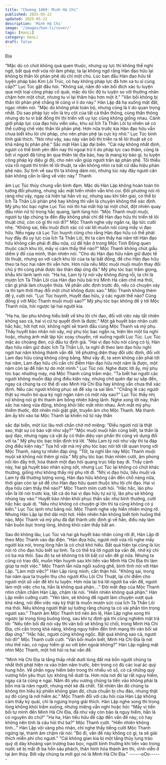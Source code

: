 ```yaml
---
title: "Chương 1469: Minh Hà Chi"
published: 2025-05-22
updated: 2025-05-22
description: 'Minh Hà Chi'
image: '/images/han-li/cover/'
tags: [HanLi]
category: HanLi
draft: false
---
```


Địa

"Mặc dù có chút không quá quen thuộc, nhưng uy lực thì không
thể nghi ngờ, bất quá mới vừa rồi làm phép, ta lại không ngờ rằng
Hàn đạo hữu lại không bị thần lôi phản phệ dù chỉ một chú. Lúc
ban đầu Hàn đạo hữu tế luyện pháp bảo Kim Lôi Trúc, có hay
không pháp lực đã hơn xa tu sĩ cùng cấp?" Lục Túc gật đầu hỏi.
"Không sai, năm đó vãn bối đích xác tu luyện qua một loại công
pháp cổ quái, mặc dù tốc độ tu luyện so với thường nhân chậm
hơn một chút, nhưng tu vi lại thâm hậu hơn một ít."
"Vãn bối không bị thần lôi phản phệ chẳng lẽ cũng vì lí do này."
Hàn Lập đã hạ xuống mặt đất, ngạc nhiên nói.
"Mặc dù không phải toàn bộ, nhưng cũng là lí do quan trọng nhất.
Dù sao pháp lực vốn là trụ cột của tất cả thần thông, cùng thần
thông nhưng do tu vi bất đồng thì thi triển với uy lực cũng không
giống nhau. Cảnh giới pháp lực của đạo hữu viễn siêu, khu sử Ích
Tà Thần Lôi tự nhiên sẽ có thể cưỡng chế việc thần lôi phản phệ.
Hơn nữa trước kia Hàn đạo hữu vẫn chưa biết khu lôi chi pháp,
cho nên phản phệ lại cực kỳ nhỏ." Lục Túc bình tĩnh giải thích.
"Nói như vậy, sau này vãn bối thi triển ra tế lôi thuật sẽ có khả
năng bị phản phệ." Sắc mặt Hàn Lập đại biến.
"Cái này không nhất định, ngươi có thể bình yên đến nay thì ngoại
trừ lí do pháp lực cao thâm, cũng là bởi vì ngươi đã từng ăn qua
thiên tài địa bảo, hay là mang kỳ bảo gì, tu luyện công pháp kỳ
diệu gì đó, cho nên vẫn giúp ngươi trấn áp phản phệ. Tối thiểu
vừa rồi ngươi thi triển tế lôi thuật, ta vẫn không nhìn ra bất cứ dấu
hiệu phản phệ nào. Sự tình về sau thì ta không dám nói, nhưng
lúc này đây ngươi căn bản không cần lo lắng về việc này." Thanh

âm Lục Túc thủy chung vẫn bình đạm.
Mặc dù Hàn Lập không hoàn toàn tin tưởng đối phương, nhưng
sắc mặt hiển nhiên vẫn khó coi.
Đối phương nói rõ ràng như vậy, ngay cả hiện tại hắn vô sự,
nhưng sau khi tiến giai, có thể bị Ích Tà Thần Lôi phản phệ hay
không thì vẫn là chuyện không thể xác định.
Mỹ phụ tóc bạc nghe Lục Túc nói thì hai mắt híp lại một chút, đột
nhiên quay đầu nhìn nữ tử trong hắc quang, lạnh lùng hỏi:
"Mộc Thanh muội muội, ngươi tụ tập chúng ta đến đây không phải
chỉ để Hàn đạo hữu thi triển tế lôi thuật chứ, còn có gì thì nói đi?"
Mộc Thanh nghe vậy ngẩn ra, lập tức cười nhẹ.
"Không sai, tiểu muội đích xác có vài lời muốn nói cùng mấy vị
đạo hữu. Nếu ngay cả Lục Túc huynh cũng cho rằng Hàn đạo
hữu có thể phát huy đầy đủ uy lực của Ích Tà Thần Lôi, thì ta cảm
thấy hai năm tới Hàn đạo hữu không cần phải đi đâu nữa, cứ để
hắn ở trong Mộc Tinh Động quen thuộc cách khu lôi, mấy vị cảm
thấy thế nào?" Mộc Thanh không chút giấu diếm ý đồ của mình,
thản nhiên nói.
"Cho dù Hàn đạo hữu nắm giữ được tế lôi thuật, nhưng so với
cách khu lôi của ta lại bất đồng, để cho Hàn đạo hữu theo ta học
hai năm thì vẫn hơn. Hơn nữa nếu Mộc muội muội muốn thay đổi
chủ ý thì cũng phải được lão thân đáp ứng đã." Mỹ phụ tóc bạc
trầm giọng, khẩu khí lành lạnh nói.
"Ha ha, Lam tỷ tỷ nói vậy không đúng rồi, ta chỉ là mượn Ích Tà
Thần Lôi của Hàn đạo hữu bài trừ Minh Hà cấm chế mà thôi, cần
gì phải làm chuyện thừa. Về phần ước định trước đó, nếu có
chuyện xảy ra thì tạm thời thay đổi một chút không được sao."
Mộc Thanh không thèm để ý, cười nói.
"Lục Túc huynh, Huyết đạo hữu, ý các ngươi thế nào? Cũng đồng
ý với Mộc Thanh muội muội sao?" Mỹ phụ tóc bạc không để ý tới
Mộc Thanh nữa, hỏi ngược lại hai người kia.

"Ha ha, lão phu không hiểu biết về khu lôi chi đạo, đối với việc này
tất nhiên không sao cả, hai vị cứ tự quyết định là được." Một gã
huyết bào nhân cười hắc hắc, hời hợt nói, không nghĩ sẽ tranh
đầu cùng Mộc Thanh và mỹ phụ.
Thấy huyết bào nhân nói vậy, mỹ phụ tóc bạc ngẩn ra, hiện lên
một tia nghi hoặc, nhưng ánh mắt lập tức xoay chuyển, rơi xuống
người Lục Túc.
Lục Túc mặc áo choàng đen, cúi đầu tự định giá.
"Hai vị đạo hữu nói cũng có lý, Hàn đạo hữu nắm giữ được Ích Tà
Thần Lôi, ta nghĩ đi theo lam đạo hữu nghỉ ngơi hai năm không
thành vấn đề. Về phương diện thay đổi ước định, đối với Lam đạo
hữu cũng không công bằng. Như vậy đi, ta xem không cần phải
tới hai năm, Lam đạo hữu chỉ cần chỉ điểm Hàn đạo hữu một năm
là được, một năm còn lại để hắn tự do một mình."
Lục Túc nói.
Nghe được lời ấy, mỹ phụ tóc bạc nhướng mày, mà Mộc Thanh
cũng trầm mặc.
"Ta biết hai người các ngươi không muốn đáp ứng điều kiện này,
nhưng chớ quên đại sự sắp đến, ngay cả chúng ta có thể đi vào
Minh Hà Chi Địa hay không vẫn chưa thể xác định. Nếu các ngươi
không phục sẽ để xảy ra sai lầm."
"Chẳng lẽ các ngươi thật sự muốn bỏ qua kỳ ngộ ngàn năm có
một này sao?" Lục Túc thấy nhị nữ không nói gì thì thanh âm
bỗng nhiên băng lãnh.
Nghe xong lời này, thần sắc hai nàng vừa động, không khỏi liếc
mắt nhìn nhau.
Ánh mắt mỹ phụ thiểm thước, đột nhiên môi giật giật, truyền âm
cho Mộc Thanh.
Mà thanh âm ấy khi vào tai Mộc Thanh lại khiến nữ tử này thần

sắc đại biến, một lúc lâu mới chần chờ mở miệng:
"Điều ngươi nói là thật sao, thật sự có bảo vật như vậy?"
"Mộc muội muội hẳn cũng biết, ta thần là quỷ đạo, nhưng ngay cả
vật ấy có thần diệu vạn phần thì cũng vô dụng đối với ta." Mỹ phụ
tóc bạc trấn định trả lời.
"Nếu Lam tỷ nói như vậy thì ta đáp ứng điều kiện này." Tựa hồ vật
mà mỹ phụ tóc bạc nói tới rất quan trọng với Mộc Thanh, nàng tự
nhiên đáp ứng.
"Tốt, ta nghĩ lần này Mộc Thanh muội muội sẽ không nói thêm gì
nữa." Mỹ phụ tóc bạc thản nhiên cười, âm phong nổi lên đầy trời,
hóa thành một đạo hôi quang trực tiếp bay đi.
Thấy cảnh này, hai gã huyết bào nhân sửng sốt, nhưng Lục Túc
lại không có chút khác thường, giống như không thấy mỹ phụ rời
đi.
"Nhị vị đạo hữu, tiểu muội và Lam tỷ đã thương lượng xong, Hàn
đạo hữu không cần đến chỗ nàng nữa, thời gian còn lại sẽ để cho
Hàn đạo hữu quen thuộc khu lôi chi đạo. Hai vị đọa hữu cảm thấy
thế nào?" Mộc Thanh mỉm cười hỏi.
"Hắc hắc, lão phu vẫn là lời nói trước kia, tất cả do hai vị đạo hữu
tự xử lý, lão phu sẽ không nhúng tay vào." Huyết bào nhân khôi
phục thần sắc như bình thường, cười hắc hắc quái dị.
"Nếu như không có chuyện gì lớn thì ta cũng không có ý kiến."
Lục Túc lạnh như băng nói.
Mộc Thanh nghe vậy hiển nhiên mừng rỡ.
Nhưng Hàn Lập lại thở dài một hơi.
Hiển nhiên hắn không biết tình huống thế nào, Mộc Thanh và mỹ
phụ đã đạt thành ước định gì về hắn, điều này làm hắn buồn bực
trong lòng, không khỏi cảm thấy bất an.

Sau đó không lâu, Lục Túc và hai gã huyết bào nhân cũng rời đi,
Hàn Lập đi theo Mộc Thanh vào đại điện.
"Hàn đọa hữu, ngươi mới vừa rồi nghe mấy người kia nói, trong
lòng hẳn là có chút khó hiểu. Bất quá hiện tại cũng là lúc nói rõ
cho đạo hữu biết sự tình. Ta có thể trả lời ngươi ba vấn đề, nhớ kỹ
chỉ có ba mà thôi. Sau đó ta sẽ khônng trả lời bất cứ vấn đề gì
nữa. Nhưng ta cũng có trao đổi, muốn Hàn huynh sau khi tiến vào
Minh Hà Chi Địa thì làm giúp ta một việc." Mộc Thanh lần nữa
ngồi xuống ghế, bình tĩnh nói với Hàn Lập.
"Làm một việc?" Hàn Lập rùng mình, cẩn thận hỏi.
"Không sai, trong hai năm qua ta truyền thụ cho ngươi Khu Lôi
Chi Thuật, lại chỉ điểm cho ngươi một số vấn đề khi tu luyện. Hơn
nữa lại trả lời ngươi ba vấn đề, ngươi làm một việc cho ta, hẳn là
không quá phận…." Đôi mắt đẹp của Mộc Thanh nhìn chằm chằm
Hàn Lập, chậm rãi nói.
"Hiển nhiên không quá phận." Hàn Lập miễn cưỡng cười.
"Yên tâm, sẽ không để ngươi làm chuyện vượt quá khả năng, nói
đến việc này kỳ thật là muốn mượn sức của Ích Tà Thần Lôi mà
thôi. Nếu không ngươi thật sự tưởng rằng chúng ta có vài phần
tôn trọng ngươi sao."
Thanh âm Mộc Thanh trở nên âm lệ, Hàn Lập nghe xong thì
ngược lại trong lòng buông lỏng, sau khi tự định giá thì cũng
nghiêm mặt trả lời:
"Nếu tiền bối đã nói vậy thì vãn bối sẽ không từ chối, trong Minh
Hà Chi Địa, chỉ cần trong khả năng, không nguy hiểm đến tính
mạng thì vãn bối sẽ đáp ứng."
"Hắc hắc, ngươi cũng không ngốc. Bất quá không sao cả, ngươi
hỏi đi!" Mộc Thanh cười cười.
"Vãn bối muốn biết, Minh Hà Chi Địa là nơi như thế nào, có nguy
hiểm gì so với bên ngoài không?" Hàn Lập ngẩng mặt nhìn Mộc
Thanh, một hơi hỏi ra hai vấn đề.

"Minh Hà Chi Địa là tầng thấp nhất dưới lòng đất mà bốn người
chúng ta nhất thời phát hiện ra vào trăm năm trước, bên trong có
đủ các loại ác quỷ hung hồn. Về phần nguy hiểm bên trong thì
nhiều vô số, có cả những quỷ vương hồn yêu thực lực không hề
dưới ta. Hơn nữa nơi đó lại rất nguy hiểm, ngay cả ta cũng e ngại.
Năm đó yêu vương chúng ta tiến vào không phải là bốn mà là
năm người, nhưng một kẻ đã chết. Tất nhiên lần đó chúng ta
không tìm hiểu kỹ phiến không gian đó, chưa chuẩn bị chu đáo,
nhưng thật sự đó cũng là nơi hiểm ác." Mộc Thanh đối với câu hỏi
của Hàn Lập không cảm thấy kỳ quái, chỉ là ngưng trọng giải
thích.
Hàn Lập nghe xong thì trong lòng không khỏi trầm xuống, nhưng
miệng vẫn nghi hoặc hỏi:
"Mấy vị tiền bối tự mình đến Minh Hà Chi Địa, đã như vậy còn bảo
là nguy hiểm, hẳn là có nguyên do chứ!"
"Ha ha, Hàn tiểu hữu đề cập đến vấn đề này, có hay không nên
tính là câu hỏi thứ ba?" Mộc Thanh cười.
"Hiển nhiên không tính…" Hàn Lập vội vàng phủ nhận, chỉ nghe
thấy tiếng cười Mộc Thanh ngừng lại, thanh âm chậm rãi nói:
"Bỏ đi, vấn đề này không có gì, ta sẽ giải thích miễn phí cho
ngươi."
"Cái không gian kia bị một tầng thủy lung tráo quỷ dị dày khoảng
vạn trượng bao bọc, người bình thường khi tiến vào trong nước sẽ
bị mất đi ba hồn sáu phách, thân hình hóa thành âm thi, vĩnh viễn
ở tại âm thủy. Bởi vậy chúng ta mới gọi nó là Minh Hà Chi Địa."
------oOo------
